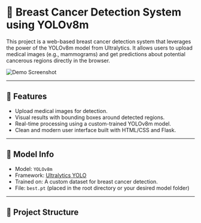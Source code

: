 # 🔬 Breast Cancer Detection System using YOLOv8m

This project is a web-based breast cancer detection system that leverages the power of the YOLOv8m model from Ultralytics. It allows users to upload medical images (e.g., mammograms) and get predictions about potential cancerous regions directly in the browser.

![Demo Screenshot](static/demo.png) <!-- Optional: add a screenshot -->

---

## 🚀 Features

- Upload medical images for detection.
- Visual results with bounding boxes around detected regions.
- Real-time processing using a custom-trained YOLOv8m model.
- Clean and modern user interface built with HTML/CSS and Flask.

---

## 🧠 Model Info

- Model: `YOLOv8m`
- Framework: [Ultralytics YOLO](https://docs.ultralytics.com)
- Trained on: A custom dataset for breast cancer detection.
- File: `best.pt` (placed in the root directory or your desired model folder)

---

## 📂 Project Structure

